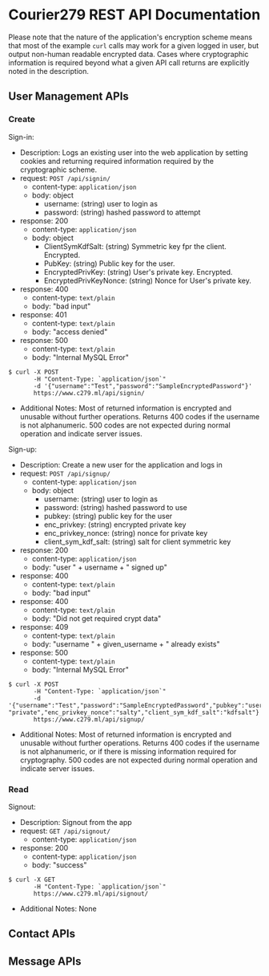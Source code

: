 # Courier279 REST API Documentation

Please note that the nature of the application's encryption scheme means that most of the example ``` curl ``` calls may work for a given logged in user, but output non-human readable encrypted data. Cases where cryptographic information is required beyond what a given API call returns are explicitly noted in the description.

## User Management APIs

### Create

Sign-in:

- Description: Logs an existing user into the web application by setting cookies and returning required information required by the cryptographic scheme.
- request: `POST /api/signin/`
    - content-type: `application/json`
    - body: object
      - username: (string) user to login as
      - password: (string) hashed password to attempt
- response: 200
    - content-type: `application/json`
    - body: object
      - ClientSymKdfSalt: (string) Symmetric key fpr the client. Encrypted.
      - PubKey: (string) Public key for the user.
      - EncryptedPrivKey: (string) User's private key. Encrypted.
      - EncryptedPrivKeyNonce: (string) Nonce for User's private key.
- response: 400
    - content-type: `text/plain`
    - body: "bad input"
- response: 401
    - content-type: `text/plain`
    - body: "access denied"
- response: 500
    - content-type: `text/plain`
    - body: "Internal MySQL Error"

``` 
$ curl -X POST 
       -H "Content-Type: `application/json`" 
       -d '{"username":"Test","password":"SampleEncryptedPassword"}'
       https://www.c279.ml/api/signin/
```

- Additional Notes: Most of returned information is encrypted and unusable without further operations. Returns 400 codes if the username is not alphanumeric. 500 codes are not expected during normal operation and indicate server issues.

Sign-up:

- Description: Create a new user for the application and logs in
- request: `POST /api/signup/`
    - content-type: `application/json`
    - body: object
      - username: (string) user to login as
      - password: (string) hashed password to use
      - pubkey: (string) public key for the user
      - enc_privkey: (string) encrypted private key
      - enc_privkey_nonce: (string) nonce for private key
      - client_sym_kdf_salt: (string) salt for client symmetric key
- response: 200
    - content-type: `application/json`
    - body: "user " + username + " signed up"
- response: 400
    - content-type: `text/plain`
    - body: "bad input"
- response: 400
    - content-type: `text/plain`
    - body: "Did not get required crypt data"
- response: 409
    - content-type: `text/plain`
    - body: "username " + given_username + " already exists"
- response: 500
    - content-type: `text/plain`
    - body: "Internal MySQL Error"

``` 
$ curl -X POST 
       -H "Content-Type: `application/json`" 
       -d '{"username":"Test","password":"SampleEncryptedPassword","pubkey":"userspublickey","enc_privkey": "private","enc_privkey_nonce":"salty","client_sym_kdf_salt":"kdfsalt"}'
       https://www.c279.ml/api/signup/
```

- Additional Notes: Most of returned information is encrypted and unusable without further operations. Returns 400 codes if the username is not alphanumeric, or if there is missing information required for cryptography. 500 codes are not expected during normal operation and indicate server issues.

### Read

Signout:

- Description: Signout from the app
- request: `GET /api/signout/`
    - content-type: `application/json`
- response: 200
    - content-type: `application/json`
    - body: "success"

``` 
$ curl -X GET 
       -H "Content-Type: `application/json`" 
       https://www.c279.ml/api/signout/
```

- Additional Notes: None

## Contact APIs

## Message APIs


